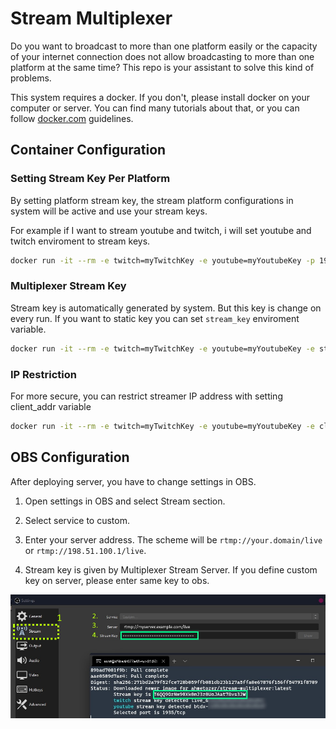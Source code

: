 # Stream Multiplexer

Do you want to broadcast to more than one platform easily or the capacity of your internet connection does not allow broadcasting to more than one platform at the same time?
This repo is your assistant to solve this kind of problems.

This system requires a docker. If you don't, please install docker on your computer or server. You can find many tutorials about that, or you can follow [docker.com](https://www.docker.com/products/docker-desktop) guidelines.

## Container Configuration

### Setting Stream Key Per Platform

By setting platform stream key, the stream platform configurations in system will be active and use your stream keys.

For example if I want to stream youtube and twitch, i will set youtube and twitch enviroment to stream keys.

```bash
docker run -it --rm -e twitch=myTwitchKey -e youtube=myYoutubeKey -p 1935:1935 ahmetozer/stream-multiplexer
```

### Multiplexer Stream Key

Stream key is automatically generated by system. But this key is change on every run. If you want to static key
you can set `stream_key` enviroment variable.

```bash
docker run -it --rm -e twitch=myTwitchKey -e youtube=myYoutubeKey -e stream_key=165184asdf8a4sgWwt -p 1935:1935 ahmetozer/stream-multiplexer
```

### IP Restriction

For more secure, you can restrict streamer IP address with setting client_addr variable

```bash
docker run -it --rm -e twitch=myTwitchKey -e youtube=myYoutubeKey -e client_addr=198.51.100.5  -p 1935:1935 ahmetozer/stream-multiplexer
```

## OBS Configuration

After deploying server, you have to change settings in OBS.

1. Open settings in OBS and select Stream section.

1. Select service to custom.

1. Enter your server address. The scheme will be `rtmp://your.domain/live` or `rtmp://198.51.100.1/live`.

1. Stream key is given by Multiplexer Stream Server. If you define custom key on server, please enter same key to obs.

![obs configuration](obs.jpg)